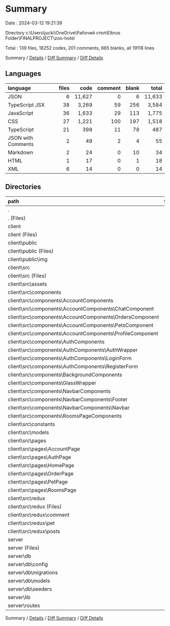 # Summary

Date : 2024-03-12 19:21:39

Directory c:\\Users\\jucki\\OneDrive\\Рабочий стол\\Elbrus Folder\\FINALPROJECT\\zoo-hotel

Total : 139 files,  18252 codes, 201 comments, 665 blanks, all 19118 lines

Summary / [Details](details.md) / [Diff Summary](diff.md) / [Diff Details](diff-details.md)

## Languages
| language | files | code | comment | blank | total |
| :--- | ---: | ---: | ---: | ---: | ---: |
| JSON | 6 | 11,627 | 0 | 6 | 11,633 |
| TypeScript JSX | 38 | 3,269 | 59 | 256 | 3,584 |
| JavaScript | 36 | 1,633 | 29 | 113 | 1,775 |
| CSS | 27 | 1,221 | 100 | 197 | 1,518 |
| TypeScript | 21 | 398 | 11 | 78 | 487 |
| JSON with Comments | 2 | 49 | 2 | 4 | 55 |
| Markdown | 2 | 24 | 0 | 10 | 34 |
| HTML | 1 | 17 | 0 | 1 | 18 |
| XML | 6 | 14 | 0 | 0 | 14 |

## Directories
| path | files | code | comment | blank | total |
| :--- | ---: | ---: | ---: | ---: | ---: |
| . | 139 | 18,252 | 201 | 665 | 19,118 |
| . (Files) | 1 | 2 | 0 | 1 | 3 |
| client | 99 | 9,948 | 172 | 548 | 10,668 |
| client (Files) | 8 | 5,051 | 3 | 19 | 5,073 |
| client\\public | 5 | 13 | 0 | 0 | 13 |
| client\\public (Files) | 1 | 1 | 0 | 0 | 1 |
| client\\public\\img | 4 | 12 | 0 | 0 | 12 |
| client\\src | 86 | 4,884 | 169 | 529 | 5,582 |
| client\\src (Files) | 6 | 143 | 24 | 26 | 193 |
| client\\src\\assets | 1 | 1 | 0 | 0 | 1 |
| client\\src\\components | 50 | 3,617 | 54 | 330 | 4,001 |
| client\\src\\components\\AccountComponents | 28 | 1,607 | 15 | 172 | 1,794 |
| client\\src\\components\\AccountComponents\\ChatComponent | 1 | 5 | 0 | 1 | 6 |
| client\\src\\components\\AccountComponents\\OrdersComponent | 9 | 681 | 2 | 89 | 772 |
| client\\src\\components\\AccountComponents\\PetsComponent | 8 | 531 | 6 | 51 | 588 |
| client\\src\\components\\AccountComponents\\ProfileComponent | 10 | 390 | 7 | 31 | 428 |
| client\\src\\components\\AuthComponents | 3 | 483 | 8 | 46 | 537 |
| client\\src\\components\\AuthComponents\\AuthWrapper | 1 | 11 | 0 | 3 | 14 |
| client\\src\\components\\AuthComponents\\LoginForm | 1 | 153 | 6 | 13 | 172 |
| client\\src\\components\\AuthComponents\\RegisterForm | 1 | 319 | 2 | 30 | 351 |
| client\\src\\components\\BackgroundComponents | 2 | 111 | 3 | 16 | 130 |
| client\\src\\components\\GlassWrapper | 6 | 125 | 0 | 17 | 142 |
| client\\src\\components\\NavbarComponents | 4 | 144 | 0 | 10 | 154 |
| client\\src\\components\\NavbarComponents\\Footer | 2 | 27 | 0 | 3 | 30 |
| client\\src\\components\\NavbarComponents\\Navbar | 2 | 117 | 0 | 7 | 124 |
| client\\src\\components\\RoomsPageComponents | 7 | 1,147 | 28 | 69 | 1,244 |
| client\\src\\constants | 1 | 1 | 0 | 0 | 1 |
| client\\src\\models | 2 | 17 | 0 | 0 | 17 |
| client\\src\\pages | 12 | 757 | 85 | 104 | 946 |
| client\\src\\pages\\AccountPage | 2 | 77 | 0 | 10 | 87 |
| client\\src\\pages\\AuthPage | 1 | 6 | 0 | 2 | 8 |
| client\\src\\pages\\HomePage | 3 | 448 | 84 | 63 | 595 |
| client\\src\\pages\\OrderPage | 2 | 25 | 0 | 4 | 29 |
| client\\src\\pages\\PetPage | 2 | 35 | 0 | 3 | 38 |
| client\\src\\pages\\RoomsPage | 2 | 166 | 1 | 22 | 189 |
| client\\src\\redux | 14 | 348 | 6 | 69 | 423 |
| client\\src\\redux (Files) | 6 | 199 | 6 | 38 | 243 |
| client\\src\\redux\\comment | 3 | 50 | 0 | 10 | 60 |
| client\\src\\redux\\pet | 3 | 65 | 0 | 12 | 77 |
| client\\src\\redux\\posts | 2 | 34 | 0 | 9 | 43 |
| server | 39 | 8,302 | 29 | 116 | 8,447 |
| server (Files) | 4 | 6,716 | 1 | 11 | 6,728 |
| server\\db | 25 | 1,035 | 14 | 47 | 1,096 |
| server\\db\\config | 1 | 19 | 0 | 1 | 20 |
| server\\db\\migrations | 9 | 418 | 9 | 8 | 435 |
| server\\db\\models | 10 | 243 | 0 | 26 | 269 |
| server\\db\\seeders | 5 | 355 | 5 | 12 | 372 |
| server\\lib | 2 | 32 | 2 | 6 | 40 |
| server\\routes | 8 | 519 | 12 | 52 | 583 |

Summary / [Details](details.md) / [Diff Summary](diff.md) / [Diff Details](diff-details.md)